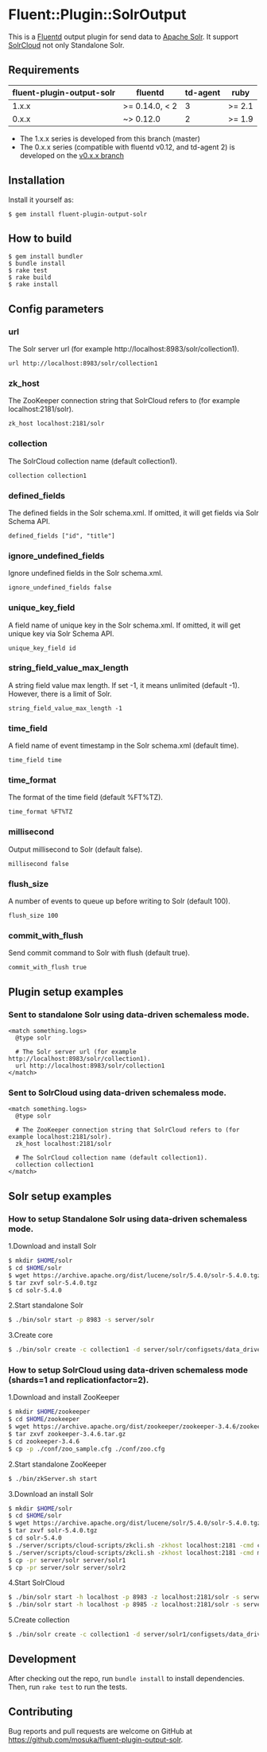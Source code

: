 # Fluent::Plugin::SolrOutput

This is a [Fluentd](http://fluentd.org/) output plugin for send data to [Apache Solr](http://lucene.apache.org/solr/). It support [SolrCloud](https://cwiki.apache.org/confluence/display/solr/SolrCloud) not only Standalone Solr.

## Requirements

| fluent-plugin-output-solr | fluentd         | td-agent | ruby   |
| ------------------------- | --------------- | -------- | ------ |
| 1.x.x                     | >= 0.14.0, < 2  | 3        | >= 2.1 |
| 0.x.x                     | ~> 0.12.0       | 2        | >= 1.9 |

* The 1.x.x series is developed from this branch (master)
* The 0.x.x series (compatible with fluentd v0.12, and td-agent 2) is developed on the [v0.x.x branch](https://github.com/mosuka/fluent-plugin-output-solr/tree/v0.x.x)

## Installation

Install it yourself as:

```
$ gem install fluent-plugin-output-solr
```

## How to build

```
$ gem install bundler
$ bundle install
$ rake test
$ rake build
$ rake install
```

## Config parameters

### url

The Solr server url (for example http://localhost:8983/solr/collection1).

```
url http://localhost:8983/solr/collection1
```

### zk_host

The ZooKeeper connection string that SolrCloud refers to (for example localhost:2181/solr).

```
zk_host localhost:2181/solr
```

### collection

The SolrCloud collection name (default collection1).

```
collection collection1
```

### defined_fields

The defined fields in the Solr schema.xml. If omitted, it will get fields via Solr Schema API.

```
defined_fields ["id", "title"]
```

### ignore_undefined_fields

Ignore undefined fields in the Solr schema.xml.

```
ignore_undefined_fields false
```

### unique_key_field

A field name of unique key in the Solr schema.xml. If omitted, it will get unique key via Solr Schema API.

```
unique_key_field id
```

### string_field_value_max_length

A string field value max length. If set -1, it means unlimited (default -1). However, there is a limit of Solr.

```
string_field_value_max_length -1
```

### time_field

A field name of event timestamp in the Solr schema.xml (default time).

```
time_field time
```

### time_format

The format of the time field (default %FT%TZ).

```
time_format %FT%TZ
```

### millisecond

Output millisecond to Solr (default false).

```
millisecond false
```

### flush_size

A number of events to queue up before writing to Solr (default 100).

```
flush_size 100
```

### commit_with_flush

Send commit command to Solr with flush (default true).

```
commit_with_flush true
```

## Plugin setup examples

### Sent to standalone Solr using data-driven schemaless mode.
```
<match something.logs>
  @type solr

  # The Solr server url (for example http://localhost:8983/solr/collection1).
  url http://localhost:8983/solr/collection1
</match>
```

### Sent to SolrCloud using data-driven schemaless mode.
```
<match something.logs>
  @type solr

  # The ZooKeeper connection string that SolrCloud refers to (for example localhost:2181/solr).
  zk_host localhost:2181/solr

  # The SolrCloud collection name (default collection1).
  collection collection1
</match>
```

## Solr setup examples

### How to setup Standalone Solr using data-driven schemaless mode.

1.Download and install Solr

```sh
$ mkdir $HOME/solr
$ cd $HOME/solr
$ wget https://archive.apache.org/dist/lucene/solr/5.4.0/solr-5.4.0.tgz
$ tar zxvf solr-5.4.0.tgz
$ cd solr-5.4.0
```

2.Start standalone Solr

```sh
$ ./bin/solr start -p 8983 -s server/solr
```

3.Create core

```sh
$ ./bin/solr create -c collection1 -d server/solr/configsets/data_driven_schema_configs -n collection1_configs
```

### How to setup SolrCloud using data-driven schemaless mode (shards=1 and replicationfactor=2).

1.Download and install ZooKeeper

```sh
$ mkdir $HOME/zookeeper
$ cd $HOME/zookeeper
$ wget https://archive.apache.org/dist/zookeeper/zookeeper-3.4.6/zookeeper-3.4.6.tar.gz
$ tar zxvf zookeeper-3.4.6.tar.gz
$ cd zookeeper-3.4.6
$ cp -p ./conf/zoo_sample.cfg ./conf/zoo.cfg
```

2.Start standalone ZooKeeper

```sh
$ ./bin/zkServer.sh start
```

3.Download an install Solr

```sh
$ mkdir $HOME/solr
$ cd $HOME/solr
$ wget https://archive.apache.org/dist/lucene/solr/5.4.0/solr-5.4.0.tgz
$ tar zxvf solr-5.4.0.tgz
$ cd solr-5.4.0
$ ./server/scripts/cloud-scripts/zkcli.sh -zkhost localhost:2181 -cmd clear /solr
$ ./server/scripts/cloud-scripts/zkcli.sh -zkhost localhost:2181 -cmd makepath /solr
$ cp -pr server/solr server/solr1
$ cp -pr server/solr server/solr2
```

4.Start SolrCloud

```sh
$ ./bin/solr start -h localhost -p 8983 -z localhost:2181/solr -s server/solr1
$ ./bin/solr start -h localhost -p 8985 -z localhost:2181/solr -s server/solr2
```

5.Create collection

```sh
$ ./bin/solr create -c collection1 -d server/solr1/configsets/data_driven_schema_configs -n collection1_configs -shards 1 -replicationFactor 2
```

## Development

After checking out the repo, run `bundle install` to install dependencies. Then, run `rake test` to run the tests.

## Contributing

Bug reports and pull requests are welcome on GitHub at https://github.com/mosuka/fluent-plugin-output-solr.
